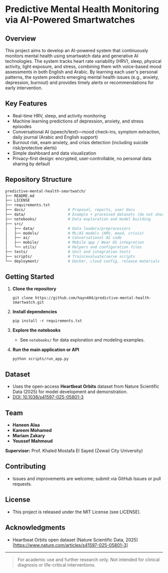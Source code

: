 # Predictive Mental Health Monitoring via AI-Powered Smartwatches

## Overview

This project aims to develop an AI-powered system that continuously monitors mental health using smartwatch data and generative AI technologies. The system tracks heart rate variability (HRV), sleep, physical activity, light exposure, and stress, combining them with voice-based mood assessments in both English and Arabic. By learning each user's personal patterns, the system predicts emerging mental health issues (e.g., anxiety, depression, burnout) and provides timely alerts or recommendations for early intervention.

## Key Features

- Real-time HRV, sleep, and activity monitoring
- Machine learning predictions of depression, anxiety, and stress episodes
- Conversational AI (speech/text)—mood check-ins, symptom extraction, daily journal (Arabic and English support)
- Burnout risk, exam anxiety, and crisis detection (including suicide risk/protective alerts)
- Simple dashboard and data visualization
- Privacy-first design: encrypted, user-controllable, no personal data sharing by default

## Repository Structure
```bash
predictive-mental-health-smartwatch/
├── README.md
├── LICENSE
├── requirements.txt
├── docs/                   # Proposal, reports, user docs
├── data/                   # Example + processed datasets (do not share personal data!)
├── notebooks/              # Data exploration and model building
├── src/
│   ├── data/               # Data loaders/preprocessors
│   ├── models/             # ML/AI models (HRV, mood, crisis)
│   ├── ai/                 # Conversational AI code
│   ├── mobile/             # Mobile app / Wear OS integration
│   └── utils/              # Helpers and configuration files
├── tests/                  # Unit and integration tests
├── scripts/                # Train/evaluate/serve scripts
└── deployment/             # Docker, cloud config, release materials
```

## Getting Started

1. **Clone the repository**
    ```
    git clone https://github.com/hayn404/predictive-mental-health-smartwatch.git
    ```

2. **Install dependencies**
    ```
    pip install -r requirements.txt
    ```
3. **Explore the notebooks**
    - See `notebooks/` for data exploration and modeling examples.

4. **Run the main application or API**
    ```
    python scripts/run_app.py
    ```

## Dataset

- Uses the open-access **Heartbeat Orbits** dataset from Nature Scientific Data (2025) for model development and demonstration.
- [DOI: 10.1038/s41597-025-05801-3](https://www.nature.com/articles/s41597-025-05801-3)

## Team

- **Haneen Alaa**
- **Kareem Mohamed**
- **Mariam Zakary**
- **Youssef Mahmoud**

**Supervisor:** Prof. Khaled Mostafa El Sayed (Zewail City University)

## Contributing

- Issues and improvements are welcome; submit via GitHub Issues or pull requests.

## License

- This project is released under the MIT License (see LICENSE).

## Acknowledgments

- Heartbeat Orbits open dataset (Nature Scientific Data, 2025)[https://www.nature.com/articles/s41597-025-05801-3]

---

> For academic use and further research only. Not intended for clinical diagnosis or life-critical interventions.
